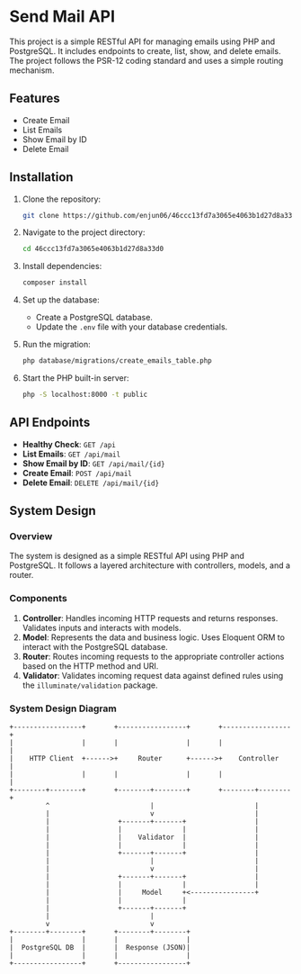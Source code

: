 # Send Mail API

This project is a simple RESTful API for managing emails using PHP and PostgreSQL. It includes endpoints to create, list, show, and delete emails. The project follows the PSR-12 coding standard and uses a simple routing mechanism.

## Features

- Create Email
- List Emails
- Show Email by ID
- Delete Email

## Installation

1. Clone the repository:
    ```sh
    git clone https://github.com/enjun06/46ccc13fd7a3065e4063b1d27d8a33d0.git
    ```

2. Navigate to the project directory:
    ```sh
    cd 46ccc13fd7a3065e4063b1d27d8a33d0
    ```

3. Install dependencies:
    ```sh
    composer install
    ```

4. Set up the database:
    - Create a PostgreSQL database.
    - Update the `.env` file with your database credentials.

5. Run the migration:
    ```sh
    php database/migrations/create_emails_table.php
    ```

6. Start the PHP built-in server:
    ```sh
    php -S localhost:8000 -t public
    ```

## API Endpoints

- **Healthy Check**: `GET /api`
- **List Emails**: `GET /api/mail`
- **Show Email by ID**: `GET /api/mail/{id}`
- **Create Email**: `POST /api/mail`
- **Delete Email**: `DELETE /api/mail/{id}`

## System Design

### Overview

The system is designed as a simple RESTful API using PHP and PostgreSQL. It follows a layered architecture with controllers, models, and a router.

### Components

1. **Controller**: Handles incoming HTTP requests and returns responses. Validates inputs and interacts with models.
2. **Model**: Represents the data and business logic. Uses Eloquent ORM to interact with the PostgreSQL database.
3. **Router**: Routes incoming requests to the appropriate controller actions based on the HTTP method and URI.
4. **Validator**: Validates incoming request data against defined rules using the `illuminate/validation` package.

### System Design Diagram

```plaintext
+-----------------+       +-----------------+       +-----------------+
|                 |       |                 |       |                 |
|    HTTP Client  +------>+     Router      +------>+    Controller   |
|                 |       |                 |       |                 |
+--------+--------+       +--------+--------+       +--------+--------+
         ^                         |                         |
         |                         v                         |
         |                 +-------+-------+                 |
         |                 |               |                 |
         |                 |    Validator  |                 |
         |                 |               |                 |
         |                 +-------+-------+                 |
         |                         |                         |
         |                         v                         |
         |                 +-------+-------+                 |
         |                 |               |                 |
         |                 |     Model     +<----------------+
         |                 |               |
         |                 +-------+-------+
         |                         |
         v                         v
+--------+--------+       +--------+--------+
|                 |       |                 |
|  PostgreSQL DB  |       |  Response (JSON)|
|                 |       |                 |
+-----------------+       +-----------------+
